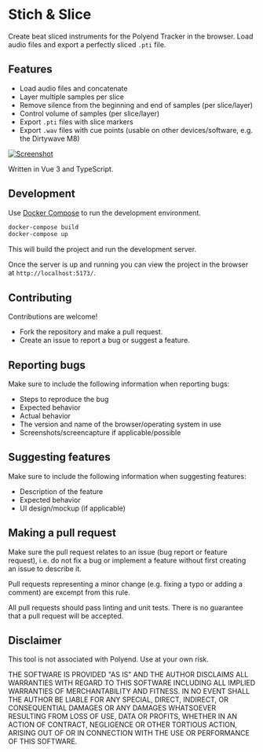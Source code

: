 # Stich & Slice

Create beat sliced instruments for the Polyend Tracker in the browser.
Load audio files and export a perfectly sliced `.pti` file.

## Features

- Load audio files and concatenate
- Layer multiple samples per slice
- Remove silence from the beginning and end of samples (per slice/layer)
- Control volume of samples (per slice/layer)
- Export `.pti` files with slice markers
- Export `.wav` files with cue points
  (usable on other devices/software, e.g. the Dirtywave M8)

[![Screenshot](https://raw.githubusercontent.com/jaap3/pti-tools/main/public/images/screenshot.png)](https://jaap3.github.io/pti-tools/)

Written in Vue 3 and TypeScript.

## Development

Use [Docker Compose](https://www.docker.com/products/docker-desktop/) to run the development environment.

```bash
docker-compose build
docker-compose up
```

This will build the project and run the development server.

Once the server is up and running you can view the project in
the browser at `http://localhost:5173/`.

## Contributing

Contributions are welcome!

- Fork the repository and make a pull request.
- Create an issue to report a bug or suggest a feature.

## Reporting bugs

Make sure to include the following information when reporting bugs:

- Steps to reproduce the bug
- Expected behavior
- Actual behavior
- The version and name of the browser/operating system in use
- Screenshots/screencapture if applicable/possible

## Suggesting features

Make sure to include the following information when suggesting features:

- Description of the feature
- Expected behavior
- UI design/mockup (if applicable)

## Making a pull request

Make sure the pull request relates to an issue (bug report or feature request),
i.e. do not fix a bug or implement a feature without first creating an issue
to describe it.

Pull requests representing a minor change (e.g. fixing a typo or adding a comment)
are excempt from this rule.

All pull requests should pass linting and unit tests. There is no guarantee that
a pull request will be accepted.

## Disclaimer

This tool is not associated with Polyend. Use at your own risk.

THE SOFTWARE IS PROVIDED "AS IS" AND THE AUTHOR DISCLAIMS ALL WARRANTIES
WITH REGARD TO THIS SOFTWARE INCLUDING ALL IMPLIED WARRANTIES OF
MERCHANTABILITY AND FITNESS. IN NO EVENT SHALL THE AUTHOR BE LIABLE FOR
ANY SPECIAL, DIRECT, INDIRECT, OR CONSEQUENTIAL DAMAGES OR ANY DAMAGES
WHATSOEVER RESULTING FROM LOSS OF USE, DATA OR PROFITS, WHETHER IN AN
ACTION OF CONTRACT, NEGLIGENCE OR OTHER TORTIOUS ACTION, ARISING OUT OF
OR IN CONNECTION WITH THE USE OR PERFORMANCE OF THIS SOFTWARE.
